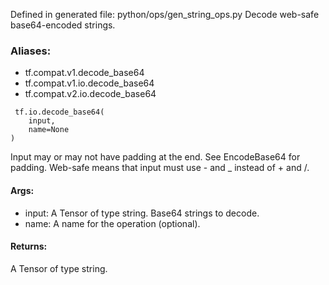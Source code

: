 Defined in generated file: python/ops/gen_string_ops.py
Decode web-safe base64-encoded strings.
### Aliases:
- tf.compat.v1.decode_base64
- tf.compat.v1.io.decode_base64
- tf.compat.v2.io.decode_base64

```
 tf.io.decode_base64(
    input,
    name=None
)
```
Input may or may not have padding at the end. See EncodeBase64 for padding. Web-safe means that input must use - and _ instead of + and /.
#### Args:
- input: A Tensor of type string. Base64 strings to decode.
- name: A name for the operation (optional).
#### Returns:
A Tensor of type string.
